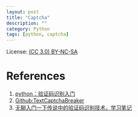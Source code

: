 ```yaml
---
layout: post
title: "Captcha"
description: ""
category: Python
tags: [python, captcha]
---
```


License: [(CC 3.0) BY-NC-SA](http://creativecommons.org/licenses/by-nc-sa/3.0/)

# References
1. [python：验证码识别入门](http://blog.feshine.net/technology/1163.html)
2. [Github:TextCaptchaBreaker](https://github.com/kbhomes/TextCaptchaBreaker)
3. [无聊入门一下传说中的验证码识别技术，学习笔记](http://xiaoxia.org/2011/05/31/boring-entry-the-fabled-verification-code-recognition-technology-learning-notes/)
